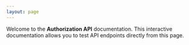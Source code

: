 ```yaml
---
layout: page
---
```


Welcome to the **Authorization API** documentation. This interactive documentation allows you to test API endpoints directly from this page.

<InteractiveAuAPI />

<script setup>
import InteractiveAuAPI from '../../.vitepress/theme/components/InteractiveAuAPI.vue'
</script>
